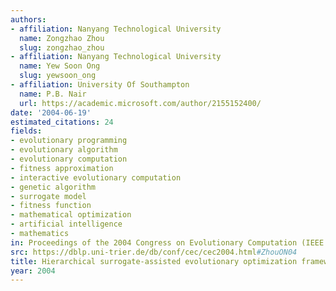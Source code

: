 ```yaml
---
authors:
- affiliation: Nanyang Technological University
  name: Zongzhao Zhou
  slug: zongzhao_zhou
- affiliation: Nanyang Technological University
  name: Yew Soon Ong
  slug: yewsoon_ong
- affiliation: University Of Southampton
  name: P.B. Nair
  url: https://academic.microsoft.com/author/2155152400/
date: '2004-06-19'
estimated_citations: 24
fields:
- evolutionary programming
- evolutionary algorithm
- evolutionary computation
- fitness approximation
- interactive evolutionary computation
- genetic algorithm
- surrogate model
- fitness function
- mathematical optimization
- artificial intelligence
- mathematics
in: Proceedings of the 2004 Congress on Evolutionary Computation (IEEE Cat. No.04TH8753)
src: https://dblp.uni-trier.de/db/conf/cec/cec2004.html#ZhouON04
title: Hierarchical surrogate-assisted evolutionary optimization framework
year: 2004
---
```

